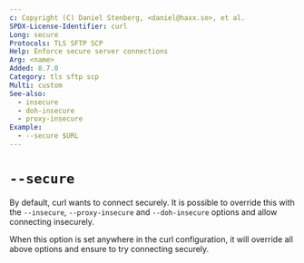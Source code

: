 ```yaml
---
c: Copyright (C) Daniel Stenberg, <daniel@haxx.se>, et al.
SPDX-License-Identifier: curl
Long: secure
Protocols: TLS SFTP SCP
Help: Enforce secure server connections
Arg: <name>
Added: 8.7.0
Category: tls sftp scp
Multi: custom
See-also:
  - insecure
  - doh-insecure
  - proxy-insecure
Example:
  - --secure $URL
---
```


# `--secure`

By default, curl wants to connect securely. It is possible to override this
with the `--insecure`, `--proxy-insecure` and `--doh-insecure` options and
allow connecting insecurely.

When this option is set anywhere in the curl configuration, it will override
all above options and ensure to try connecting securely.
